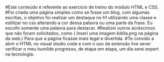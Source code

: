 #Este conteúdo é referente ao exercício de treino do módulo HTML e CSS.
#Foi criada uma página simples como se fosse um blog, com algumas escritas, o objetivo foi realizar um destaque no h1 utilizando uma classe e estilizar no css alterando a cor dessa palavra ou uma parte da frase. Eu escolhi somente uma palavra para destacar.
#Realizei outros acréscimos que não foram solicitados, como ( Inseri uma imagem biblia.png na página da web.) Para que a página ficasse mais legal e divertida.
#Te convido a abrir o HTML no visual studio code e com o uso da extensão live sever verificar o meu humilde progresso, de etapa em etapa, um dia serei expert na tecnologia.



